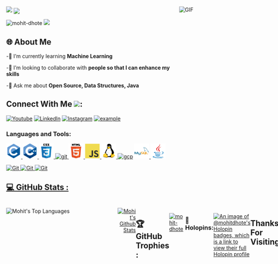 <!-- ![Header](./lidin.png) -->
<br>
<div>
  <a align="left">
    <img src="https://media.giphy.com/media/v1.Y2lkPTc5MGI3NjExMzlsZHg3eGliNTBhOWYwZmU0Z3NxaWZzZnlsdHpkYTY3YmVwNXhleiZlcD12MV9pbnRlcm5hbF9naWZfYnlfaWQmY3Q9dHM/kAm4u0lhDCmXnugz6p/giphy.gif" width ="50"> <img align="center" src="https://readme-typing-svg.herokuapp.com?&font=IBM+Plex+Sans&color=e05d44&size=20&lines=Hi+there!+Its+Mohit+here!;I'm+an+Aspiring+Data+Scientist,;and+a+Data+Engineer;I'm+also+studying+and+22+year+old" /> 
  </a>
    <img align="right" alt="GIF" src="https://i.imgur.com/hNycLOY.png" alt="My Avatar" height="300">
</div>
<p align="left">
    <img src="https://komarev.com/ghpvc/?username=mohit-dhote&style=flat-square" alt="mohit-dhote" /> 
  <img src="https://img.shields.io/badge/Languages-English-dodgerblue" />
</p>
<!-- <h1 align="center">Hi I'm Mohit</h1>
   <img align="right" alt="GIF" src="https://i.imgur.com/hNycLOY.png" alt="My Avatar" height="300"> 
![Colorful Watercolor Twitter Header (3)](https://github.com/Not-Sarthak/Not-Sarthak/assets/92942966/ce7b428a-8edd-43fd-b654-aa78bfb91150)
<br> -->

<!-- <h1 align="center">Hi I'm Mohit</h1>
<h3 align="center">A Aspiring Data Enginner from India</h3> -->

<!-- <img align="right" alt="Coding" width="400" src="https://encrypted-tbn0.gstatic.com/images?q=tbn:ANd9GcTFo1LHbBU_8bSMfRZPSIBrzv-TJdG8FFWrSw&usqp=CAU"> 
<img align='right' src="https://media.giphy.com/media/M9gbBd9nbDrOTu1Mqx/giphy.gif" width="230">
-->
  <!-- <picture> <img src = "https://github.com/7oSkaaa/7oSkaaa/blob/main/Images/about_me.gif?raw=true" width = 50px> </picture> -->
 <!--###
<img align="right" height="150" src="https://media.giphy.com/media/RbDKaczqWovIugyJmW/giphy.gif"  /> -->
## 🌐 About Me
-🌱 I’m currently learning **Machine Learning**

-🤝 I’m looking to collaborate with **people so that I can enhance my skills**

-💬 Ask me about **Open Source, Data Structures, Java**

<!-- -📫 How to reach me **mohitdhote465@gmail.com** -->

## Connect With Me <img src = "https://raw.githubusercontent.com/ShahriarShafin/ShahriarShafin/main/Assets/handshake.gif" height="30px"/>:

<p align="left">
  <a href="https://www.youtube.com/@Geek_Mohit"><img alt="Youtube" title="Youtube" src="https://img.shields.io/badge/-YouTube-red?style=for-the-badge&logo=youtube&logoColor=white"/></a>
  <a href="https://www.linkedin.com/in/mohit-dhote-117568213"><img alt="LinkedIn" title="LinkedIn" src="https://img.shields.io/badge/-LinkedIn-0077B5?style=for-the-badge&logo=linkedin&logoColor=white"/></a>
  <a href="https://instagram.com/mohit_.404"><img alt="Instagram" title="Instagram" src="https://img.shields.io/badge/-Instagram-1DA1F2?style=for-the-badge&logo=instagram&logoColor=white"/></a>
  <a href="mailto:mohitdhote465@gmail.com" target="_blank"><img src="https://img.shields.io/badge/Gmail-D14836?style=for-the-badge&logo=gmail&logoColor=white" alt="example"/></a>
</p>


<!--
<p align="left">
<a href="https://www.linkedin.com/in/mohit-dhote-117568213/" target="blank"><img align="center" src="https://raw.githubusercontent.com/rahuldkjain/github-profile-readme-generator/master/src/images/icons/Social/linked-in-alt.svg" alt="mohit-dhote" height="30" width="40" /></a>
<a href="https://instagram.com/mohit_.404__" target="blank"><img align="center" src="https://raw.githubusercontent.com/rahuldkjain/github-profile-readme-generator/master/src/images/icons/Social/instagram.svg" alt="mohit_.404" height="30" width="40" /></a>
</p> -->

<h3 align="left">Languages and Tools:</h3> 
<a href="https://www.cprogramming.com/" target="_blank" rel="noreferrer"> <img src="https://raw.githubusercontent.com/devicons/devicon/master/icons/c/c-original.svg" alt="c" width="40" height="40"/> </a> 
<a href="https://www.w3schools.com/cpp/" target="_blank" rel="noreferrer"> <img src="https://raw.githubusercontent.com/devicons/devicon/master/icons/cplusplus/cplusplus-original.svg" alt="cplusplus" width="40" height="40"/> </a>
<a href="https://www.w3schools.com/css/" target="_blank" rel="noreferrer"> <img src="https://raw.githubusercontent.com/devicons/devicon/master/icons/css3/css3-original-wordmark.svg" alt="css3" width="40" height="40"/> </a>  
<a href="https://git-scm.com/" target="_blank" rel="noreferrer"> <img src="https://www.vectorlogo.zone/logos/git-scm/git-scm-icon.svg" alt="git" width="40" height="40"/> </a> 
<a href="https://www.w3.org/html/" target="_blank" rel="noreferrer"> <img src="https://raw.githubusercontent.com/devicons/devicon/master/icons/html5/html5-original-wordmark.svg" alt="html5" width="40" height="40"/> </a> 
<a href="https://developer.mozilla.org/en-US/docs/Web/JavaScript" target="_blank" rel="noreferrer"> <img src="https://raw.githubusercontent.com/devicons/devicon/master/icons/javascript/javascript-original.svg" alt="javascript" width="40" height="40"/> </a> 
<a href="https://www.linux.org/" target="_blank" rel="noreferrer"> <img src="https://raw.githubusercontent.com/devicons/devicon/master/icons/linux/linux-original.svg" alt="linux" width="40" height="40"/> </a> <a href="https://cloud.google.com" target="_blank" rel="noreferrer"> <img src="https://www.vectorlogo.zone/logos/google_cloud/google_cloud-icon.svg" alt="gcp" width="40" height="40"/></a> <a href="https://www.mysql.com/" target="_blank" rel="noreferrer"> <img src="https://raw.githubusercontent.com/devicons/devicon/master/icons/mysql/mysql-original-wordmark.svg" alt="mysql" width="40" height="40""/> <a href="https://www.java.com" target="_blank" rel="noreferrer"> <img src="https://raw.githubusercontent.com/devicons/devicon/master/icons/java/java-original.svg" alt="java" width="40" height="40"/> </p> 
<img src="https://user-images.githubusercontent.com/64439609/212556741-81407849-82c8-4926-854f-820e8a644375.png" width="40" height="40" alt="Git"/>
<img src="https://user-images.githubusercontent.com/64439609/212556816-5f39489d-6cee-4f1c-997f-4d30a391287c.png" width="40" height="40" alt="Git"/>
<img src="https://user-images.githubusercontent.com/64439609/212556802-77a65ec1-aa71-4272-b603-1a57d1914678.png" width="40" height="40" alt="Git"/>

<!-- <p><img align="right" src="https://github-readme-streak-stats.herokuapp.com/?user=mohit-dhote&" alt="mohit-dhote" /></p>
<p><img align="center" src="https://github-readme-stats.vercel.app/api/top-langs?username=mohit-dhote&show_icons=true&locale=en&layout=compact" alt="mohit-dhote" /></p>  -->
  

<!--
<img src="https://github-readme-stats.vercel.app/api?username=mohit-dhote&show_icons=true&include_all_commits=true&count_private=false&theme=radical" width="400" height="250">


<table><tr><td><img src="https://github-readme-stats.vercel.app/api/top-langs/?username=mohit-dhote&layout=compact&theme=radical"/></td><td><img src="https://github-readme-streak-stats.herokuapp.com/?user=mohit-dhote&theme=radical"/></td></tr></table> -->

<h2 align="left"> 💻 GitHub Stats :</h2>
<br>
<div style="display: flex; flex-direction: row;">
<a href="#">
<img align="left" alt="Mohit's Top Languages" src="https://github-readme-stats.vercel.app/api/top-langs/?username=mohit-dhote&langs_count=8&include_all_commits=true&count_private=true&layout=compact&theme=radical&hide_border=false&hide=Jupyter%20notebook,less&bg_color=151515&title_color=f2f2f2&icon_color=79fe96" height="192px" width="300px">
</a>

<div style="text-align: right;">
<a href="#">
    <img alt="Mohit's Github Stats" src="https://denvercoder1-github-readme-stats.vercel.app/api/?username=mohit-dhote&show_icons=true&include_all_commits=true&count_private=true&theme=radical&hide_border=false&bg_color=151515&title_color=f2f2f2&icon_color=79fe96" >
  </a>
</div>



<h2 align="left">🏆 GitHub Trophies :</h2>
<br>
<p align="left"> 
  <a href="https://github.com/ryo-ma/github-profile-trophy">
    <img src="https://github-profile-trophy.vercel.app/?username=mohit-dhote&theme=onedark" alt="mohit-dhote" />
  </a> 
</p>

### 🔖 Holopins:
  
[![An image of @mohitdhote's Holopin badges, which is a link to view their full Holopin profile](https://holopin.me/mohitdhote)](https://holopin.io/@mohitdhote)

## <h2>Thanks For Visiting!  </h2>

<!--
###
<img align="right" height="150" src="https://media.giphy.com/media/RbDKaczqWovIugyJmW/giphy.gif" /> -->
<!--
<a href="https://github.com/mohit-dhote/github-stats">
<img src="https://github.com/mohit-dhote/github-stats/blob/master/generated/overview.svg#gh-dark-mode-only" />
<img src="https://github.com/mohit-dhote/github-stats/blob/master/generated/languages.svg#gh-dark-mode-only" /></a> </p> 
![](https://github-readme-stats.vercel.app/api?username=mohit-dhote&theme=dark&hide_border=false&include_all_commits=true&count_private=false)<br/>
<!--
![](https://raw.githubusercontent.com/mohit-dhote/github-stats/master/generated/overview.svg#gh-dark-mode-only)
![](https://raw.githubusercontent.com/mohit-dhote/github-stats/master/generated/overview.svg#gh-light-mode-only)

-->

